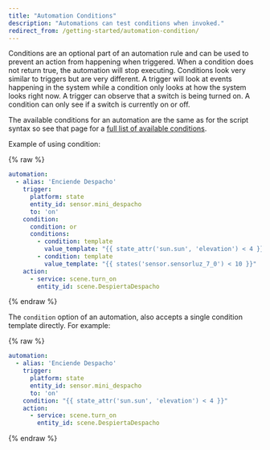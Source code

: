 ```yaml
---
title: "Automation Conditions"
description: "Automations can test conditions when invoked."
redirect_from: /getting-started/automation-condition/
---
```


Conditions are an optional part of an automation rule and can be used to prevent an action from happening when triggered. When a condition does not return true, the automation will stop executing. Conditions look very similar to triggers but are very different. A trigger will look at events happening in the system while a condition only looks at how the system looks right now. A trigger can observe that a switch is being turned on. A condition can only see if a switch is currently on or off.

The available conditions for an automation are the same as for the script syntax so see that page for a [full list of available conditions](/docs/scripts/conditions/).

Example of using condition:

{% raw %}

```yaml
automation:
  - alias: 'Enciende Despacho'
    trigger:
      platform: state
      entity_id: sensor.mini_despacho
      to: 'on'
    condition:
      condition: or
      conditions:
        - condition: template
          value_template: "{{ state_attr('sun.sun', 'elevation') < 4 }}"
        - condition: template
          value_template: "{{ states('sensor.sensorluz_7_0') < 10 }}"
    action:
      - service: scene.turn_on
        entity_id: scene.DespiertaDespacho
```

{% endraw %}

The `condition` option of an automation, also accepts a single condition template directly. For example:

{% raw %}

```yaml
automation:
  - alias: 'Enciende Despacho'
    trigger:
      platform: state
      entity_id: sensor.mini_despacho
      to: 'on'
    condition: "{{ state_attr('sun.sun', 'elevation') < 4 }}"
    action:
      - service: scene.turn_on
        entity_id: scene.DespiertaDespacho
```

{% endraw %}

